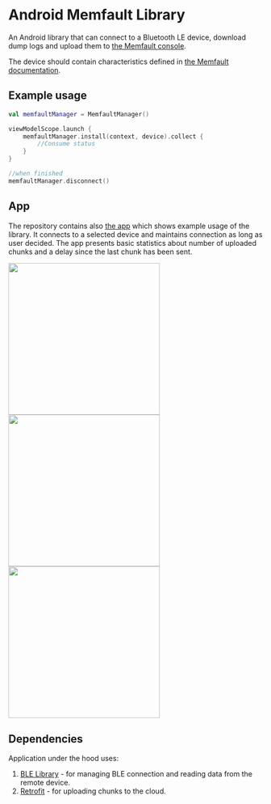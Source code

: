 # Android Memfault Library

An Android library that can connect to a Bluetooth LE device, download dump logs and upload them to [the Memfault console](https://docs.memfault.com).

The device should contain characteristics defined in [the Memfault documentation](https://memfault.notion.site/Memfault-Diagnostic-GATT-Service-MDS-ffd5a430062649cd9bf6edbf64e2563b).

## Example usage

```kotlin
val memfaultManager = MemfaultManager()

viewModelScope.launch {
    memfaultManager.install(context, device).collect {
        //Consume status
    }
}

//when finished
memfaultManager.disconnect()
```

## App

The repository contains also [the app](https://play.google.com/store/apps/details?id=com.nordicsemi.memfault) which shows example usage of the library. It connects to a selected device and maintains connection as long as user decided. The app presents basic statistics about number of uploaded chunks and a delay since the last chunk has been sent.

<img src="https://play-lh.googleusercontent.com/JzsNTdvex7wmthZsLMzQbuSTlyxJw9dIHvDIBlRbFE7FQULj8rQblU0ukW0rwlg9tz8=w2560-h1440" width="300"> <img src="https://play-lh.googleusercontent.com/NcS26DPrspB-nMXYS6qaTgq7ilcsUfolr4tbjnl6H-lNFjR2WNe6Ncot2beGqiBKo6w=w2560-h1440" width="300"> <img src="https://play-lh.googleusercontent.com/B3PcyFzTNEGJsMknxKlLLg0OnVyy8nAyU7xc8MUVTaWwdW5JPj8e6Ws762GE35SFtGI=w2560-h1440" width="300">

## Dependencies
Application under the hood uses:
1. [BLE Library](https://github.com/NordicSemiconductor/Android-BLE-Library) - for managing BLE connection and reading data from the remote device.
2. [Retrofit](https://square.github.io/retrofit) - for uploading chunks to the cloud.
